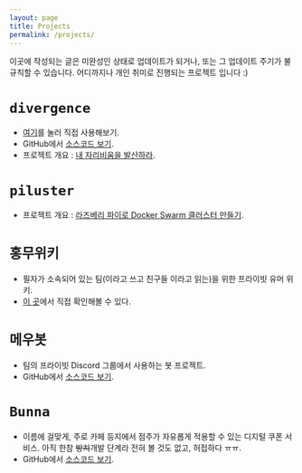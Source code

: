 ```yaml
---
layout: page
title: Projects
permalink: /projects/
---
```

이곳에 작성되는 글은 미완성인 상태로 업데이트가 되거나, 또는 그 업데이트 주기가 불규칙할 수 있습니다. 어디까지나 개인 취미로 진행되는 프로젝트 입니다 :)

`divergence`
========================
- [여기](https://kycfeel.github.io/divergence)를 눌러 직접 사용해보기.
- GitHub에서 [소스코드 보기](https://github.com/kycfeel/divergence).
- 프로젝트 개요 : [내 자리비움을 발산하라](https://kycfeel.github.io/2017/05/24/내-자리비움을-발산하라).

`piluster`
========================
- 프로젝트 개요 : [라즈베리 파이로 Docker Swarm 클러스터 만들기](https://kycfeel.github.io/2017/08/24/라즈베리-파이로-Docker-Swarm-클러스터-만들기).

`홍무위키`
========================
- 필자가 소속되어 있는 팀(이라고 쓰고 친구들 이라고 읽는)을 위한 프라이빗 유머 위키.
- [이 곳](https://hongmu.wiki)에서 직접 확인해볼 수 있다.

`메우봇`
========================
- 팀의 프라이빗 Discord 그룹에서 사용하는 봇 프로젝트.
- GitHub에서 [소스코드 보기](https://github.com/kycfeel/meumeu-bot).

`Bunna`
========================
- 이름에 걸맞게, 주로 카페 등지에서 점주가 자유롭게 적용할 수 있는 디지털 쿠폰 서비스. 아직 한참 ~~방치~~개발 단계라 전혀 볼 것도 없고, 허접하다 ㅠㅠ.
- GitHub에서 [소스코드 보기](https://github.com/kycfeel/bunna).
